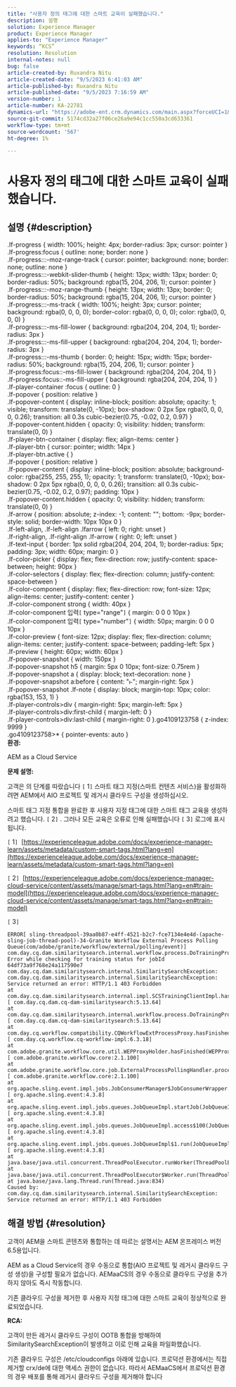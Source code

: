 ```yaml
---
title: "사용자 정의 태그에 대한 스마트 교육이 실패했습니다."
description: 설명
solution: Experience Manager
product: Experience Manager
applies-to: "Experience Manager"
keywords: “KCS”
resolution: Resolution
internal-notes: null
bug: false
article-created-by: Ruxandra Nitu
article-created-date: "9/5/2023 6:41:03 AM"
article-published-by: Ruxandra Nitu
article-published-date: "9/5/2023 7:16:59 AM"
version-number: 1
article-number: KA-22781
dynamics-url: "https://adobe-ent.crm.dynamics.com/main.aspx?forceUCI=1&pagetype=entityrecord&etn=knowledgearticle&id=f4a6bd2a-b74b-ee11-be6e-6045bd006239"
source-git-commit: 5174cd32a27f06ce26a9e94c1cc550a3cd633361
workflow-type: tm+mt
source-wordcount: '567'
ht-degree: 1%

---
```


# 사용자 정의 태그에 대한 스마트 교육이 실패했습니다.

## 설명 {#description}

.lf-progress { width: 100%; height: 4px; border-radius: 3px; cursor: pointer }<br>.lf-progress:focus { outline: none; border: none }<br>.lf-progress:::-moz-range-track { cursor: pointer; background: none; border: none; outline: none }<br>.lf-progress:::-webkit-slider-thumb { height: 13px; width: 13px; border: 0; border-radius: 50%; background: rgba(15, 204, 206, 1); cursor: pointer }<br>.lf-progress:::-moz-range-thumb { height: 13px; width: 13px; border: 0; border-radius: 50%; background: rgba(15, 204, 206, 1); cursor: pointer }<br>.lf-progress:::-ms-track { width: 100%; height: 3px; cursor: pointer; background: rgba(0, 0, 0, 0); border-color: rgba(0, 0, 0, 0); color: rgba(0, 0, 0, 0) }<br>.lf-progress:::-ms-fill-lower { background: rgba(204, 204, 204, 1); border-radius: 3px }<br>.lf-progress:::-ms-fill-upper { background: rgba(204, 204, 204, 1); border-radius: 3px }<br>.lf-progress:::-ms-thumb { border: 0; height: 15px; width: 15px; border-radius: 50%; background: rgba(15, 204, 206, 1); cursor: pointer }<br>.lf-progress:focus::-ms-fill-lower { background: rgba(204, 204, 204, 1) }<br>.lf-progress:focus::-ms-fill-upper { background: rgba(204, 204, 204, 1) }<br>.lf-player-container :focus { outline: 0 }<br>.lf-popover { position: relative }<br>.lf-popover-content { display: inline-block; position: absolute; opacity: 1; visible; transform: translate(0, -10px); box-shadow: 0 2px 5px rgba(0, 0, 0, 0, 0.26); transition: all 0.3s cubic-bezier(0.75, -0.02, 0.2, 0.97) }<br>.lf-popover-content.hidden { opacity: 0; visibility: hidden; transform: translate(0, 0) }<br>.lf-player-btn-container { display: flex; align-items: center }<br>.lf-player-btn { cursor: pointer; width: 14px }<br>.lf-player-btn.active { }<br>.lf-popover { position: relative }<br>.lf-popover-content { display: inline-block; position: absolute; background-color: rgba(255, 255, 255, 1); opacity: 1; transform: translate(0, -10px); box-shadow: 0 2px 5px rgba(0, 0, 0, 0, 0.26); transition: all 0.3s cubic-bezier(0.75, -0.02, 0.2, 0.97); padding: 10px }<br>.lf-popover-content.hidden { opacity: 0; visibility: hidden; transform: translate(0, 0) }<br>.lf-arrow { position: absolute; z-index: -1; content: &quot;&quot;; bottom: -9px; border-style: solid; border-width: 10px 10px 0 }<br>.lf-left-align, .lf-left-align .lfarrow { left: 0; right: unset }<br>.lf-right-align, .lf-right-align .lf-arrow { right: 0; left: unset }<br>.lf-text-input { border: 1px solid rgba(204, 204, 204, 1); border-radius: 5px; padding: 3px; width: 60px; margin: 0 }<br>.lf-color-picker { display: flex; flex-direction: row; justify-content: space-between; height: 90px }<br>.lf-color-selectors { display: flex; flex-direction: column; justify-content: space-between }<br>.lf-color-component { display: flex; flex-direction: row; font-size: 12px; align-items: center; justify-content: center }<br>.lf-color-component strong { width: 40px }<br>.lf-color-component 입력`[` type=&quot;range&quot;`]`  { margin: 0 0 0 10px }<br>.lf-color-component 입력`[` type=&quot;number&quot;`]`  { width: 50px; margin: 0 0 0 10px }<br>.lf-color-preview { font-size: 12px; display: flex; flex-direction: column; align-items: center; justify-content: space-between; padding-left: 5px }<br>.lf-preview { height: 60px; width: 60px }<br>.lf-popover-snapshot { width: 150px }<br>.lf-popover-snapshot h5 { margin: 5px 0 10px; font-size: 0.75rem }<br>.lf-popover-snapshot a { display: block; text-decoration: none }<br>.lf-popover-snapshot a:before { content: &quot;⥼&quot;; margin-right: 5px }<br>.lf-popover-snapshot .lf-note { display: block; margin-top: 10px; color: rgba(153, 153, 1) }<br>.lf-player-controls>div { margin-right: 5px; margin-left: 5px }<br>.lf-player-controls>div:first-child { margin-left: 0 }<br>.lf-player-controls>div:last-child { margin-right: 0 }.go4109123758 { z-index: 9999 }<br>.go4109123758>\* { pointer-events: auto }<br>
<b>환경:</b>

AEM as a Cloud Service

<b>문제 설명:</b>

고객은 의 단계를 따랐습니다 `[` 1`]`  스마트 태그 지정(스마트 컨텐츠 서비스)을 활성화하려면 AEM에서 AIO 프로젝트 및 레거시 클라우드 구성을 생성하십시오.

스마트 태그 지정 통합을 완료한 후 사용자 지정 태그에 대한 스마트 태그 교육을 생성하려고 했습니다. `[` 2`]` . 그러나 모든 교육은 오류로 인해 실패했습니다 `[` 3`]`  로그에 표시됩니다.



`[` 1`]`  [https://experienceleague.adobe.com/docs/experience-manager-learn/assets/metadata/custom-smart-tags.html?lang=en](https://experienceleague.adobe.com/docs/experience-manager-learn/assets/metadata/custom-smart-tags.html?lang=en)

`[` 2`]`  [https://experienceleague.adobe.com/docs/experience-manager-cloud-service/content/assets/manage/smart-tags.html?lang=en#train-model](https://experienceleague.adobe.com/docs/experience-manager-cloud-service/content/assets/manage/smart-tags.html?lang=en#train-model)

`[` 3`]`


```
ERROR[ sling-threadpool-39aa0b87-e4ff-4521-b2c7-fce7134e4e4d-(apache-sling-job-thread-pool)-34-Granite Workflow External Process Polling Queue(com/adobe/granite/workflow/external/polling/event)]  com.day.cq.dam.similaritysearch.internal.workflow.process.DoTrainingProcess Error while checking for training status for jobId 64df73a9f768e24a117590e7
com.day.cq.dam.similaritysearch.internal.SimilaritySearchException: com.day.cq.dam.similaritysearch.internal.SimilaritySearchException: Service returned an error: HTTP/1.1 403 Forbidden
at com.day.cq.dam.similaritysearch.internal.impl.SCSTrainingClientImpl.hasFinishedTraining(SCSTrainingClientImpl.java:203) [ com.day.cq.dam.cq-dam-similaritysearch:5.13.64] 
at com.day.cq.dam.similaritysearch.internal.workflow.process.DoTrainingProcess.hasFinished(DoTrainingProcess.java:95) [ com.day.cq.dam.cq-dam-similaritysearch:5.13.64] 
at com.day.cq.workflow.compatibility.CQWorkflowExtProcessProxy.hasFinished(CQWorkflowExtProcessProxy.java:82) [ com.day.cq.workflow.cq-workflow-impl:6.3.18] 
at com.adobe.granite.workflow.core.util.WEPProxyHolder.hasFinished(WEPProxyHolder.java:46) [ com.adobe.granite.workflow.core:2.1.100] 
at com.adobe.granite.workflow.core.job.ExternalProcessPollingHandler.process(ExternalProcessPollingHandler.java:119) [ com.adobe.granite.workflow.core:2.1.100] 
at org.apache.sling.event.impl.jobs.JobConsumerManager$JobConsumerWrapper.process(JobConsumerManager.java:502) [ org.apache.sling.event:4.3.8] 
at org.apache.sling.event.impl.jobs.queues.JobQueueImpl.startJob(JobQueueImpl.java:351) [ org.apache.sling.event:4.3.8] 
at org.apache.sling.event.impl.jobs.queues.JobQueueImpl.access$100(JobQueueImpl.java:60) [ org.apache.sling.event:4.3.8] 
at org.apache.sling.event.impl.jobs.queues.JobQueueImpl$1.run(JobQueueImpl.java:287) [ org.apache.sling.event:4.3.8] 
at java.base/java.util.concurrent.ThreadPoolExecutor.runWorker(ThreadPoolExecutor.java:1128)
at java.base/java.util.concurrent.ThreadPoolExecutor$Worker.run(ThreadPoolExecutor.java:628)
at java.base/java.lang.Thread.run(Thread.java:834)
Caused by: com.day.cq.dam.similaritysearch.internal.SimilaritySearchException: Service returned an error: HTTP/1.1 403 Forbidden
```



## 해결 방법 {#resolution}


고객이 AEM을 스마트 콘텐츠와 통합하는 데 따르는 설명서는 AEM 온프레미스 버전 6.5용입니다.

AEM as a Cloud Service의 경우 수동으로 통합(AIO 프로젝트 및 레거시 클라우드 구성 생성)을 구성할 필요가 없습니다. AEMaaCS의 경우 수동으로 클라우드 구성을 추가하지 않아도 즉시 작동합니다.

기존 클라우드 구성을 제거한 후 사용자 지정 태그에 대한 스마트 교육이 정상적으로 완료되었습니다.

<b>RCA:</b>

고객이 만든 레거시 클라우드 구성이 OOTB 통합을 방해하여 SimilaritySearchException이 발생하고 이로 인해 교육을 파일화했습니다.

기존 클라우드 구성은 /etc/cloudconfigs 아래에 있습니다. 프로덕션 환경에서는 직접 제거할 crx/de에 대한 액세스 권한이 없습니다. 따라서 AEMaaCS에서 프로덕션 환경의 경우 배포를 통해 레거시 클라우드 구성을 제거해야 합니다

